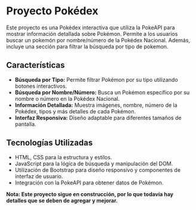 # Proyecto Pokédex

Este proyecto es una Pokédex interactiva que utiliza la PokeAPI para mostrar información detallada sobre Pokémon. Permite a los usuarios buscar un pokemón por nombre/número de la Pokédex Nacional. Además, incluye una sección para filtrar la búsqueda por tipo de pokemon.

## Características

- **Búsqueda por Tipo:** Permite filtrar Pokémon por su tipo utilizando botones interactivos.
- **Búsqueda por Nombre/Número:** Busca un Pokémon específico por su nombre o número en la Pokédex Nacional.
- **Información Detallada:** Muestra imágenes, nombre, número de la Pokédex, tipos y más detalles de cada Pokémon.
- **Interfaz Responsiva:** Diseño adaptable para diferentes tamaños de pantalla.

## Tecnologías Utilizadas

- HTML, CSS para la estructura y estilos.
- JavaScript para la lógica de búsqueda y manipulación del DOM.
- Utilización de Bootstrap para diseño responsivo y componentes de interfaz de usuario.
- Integración con la PokeAPI para obtener datos de Pokémon.

**Nota: Este proyecto sigue en construcción, por lo que todavía hay detalles que se deben de agregar y mejorar.**


